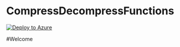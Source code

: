 # CompressDecompressFunctions
[![Deploy to Azure](http://azuredeploy.net/deploybutton.png)](https://portal.azure.com/#create/Microsoft.Template/uri/https%3A%2F%2Fraw.githubusercontent.com%2FCincom-Systems-Inc%2FCompressDecompressFunctions%2Fmaster%2Fazuredeploy.json)


#Welcome